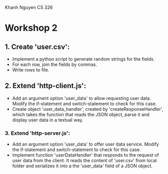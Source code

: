 Khanh Nguyen 
CS 326 
# Workshop 2

## 1. Create 'user.csv':

- Implement a python script to generate random strings for the fields.
- For each row, join the fields by commas.
- Write rows to file. 

## 2. Extend 'http-client.js':

- Add an argument option 'user_data' to allow requesting user data. Modify the if-statement and switch-statement to check for this case.
- Create object 'user_data_handler', created by 'createResponseHandler',
which takes the function that reads the JSON object, parse it and display
user data in a textual way. 

### 3. Extend 'http-server.js':

- Add an argument option 'user_data' to offer user data service. Modify the if-statement and switch-statement to check for this case. 
- Implement function 'userDataHandler' that responds to the request of user data from the client. It reads the content of 'user.csv' from local folder and serializes it into a the 'user_data' field of a JSON object. 
